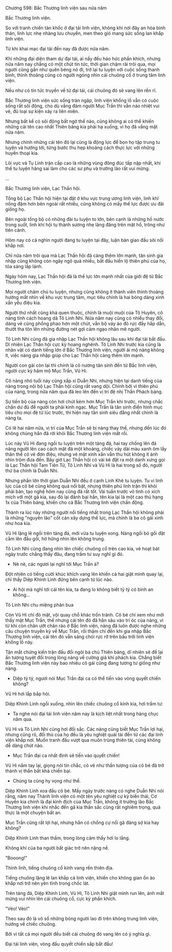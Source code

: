 




Chương 598: Bắc Thương linh viện sau nửa năm


Bắc Thương linh viện.

So với tranh chiến tàn khốc ở đại tái linh viện, không khí nơi đây an hòa bình thản, linh lực nhẹ nhàng lưu chuyển, men theo gió mang sức sống lan khắp linh viện.

Từ khi khai mạc đại tái đến nay đã được nửa năm.

Khi những đại diện tham dự đại tái, ai nấy đều háo hức phấn khích, nhưng nửa năm nay chẳng có một chút tin tức, thời gian chậm rãi trôi qua, mọi người cũng gần như quên béng nó đi, trở lại tu luyện với cuộc sống thanh bình, thỉnh thoảng cũng có người ngóng nhìn cái chuông cổ ở trung tâm linh viện.

Nếu như có tin tức truyền về từ đại tái, cái chuông đó sẽ vang lên rền rĩ.

Bắc Thương linh viện sức sống tràn ngập, linh viện khổng lồ vẫn có cuộc sống rất sôi động, cho dù vắng đám người Mục Trần thì vẫn náo nhiệt vui vẻ, đủ loại sự kiện xảy ra liên miên.

Nhưng bất kể có sôi động bất ngờ thế nào, cũng không ai có thể khiến những cái tên cao nhất Thiên bảng kia phải hạ xuống, vì họ đã vắng mặt nửa năm.

Nhưng chính những cái tên đó lại cũng là động lực để bọn họ tập trung tu luyện và hướng tới, từng bước thu hẹp khoảng cách thực lực với những huyền thoại kia.

Lôi vực và Tụ Linh trận cấp cao là những vùng đông đúc tấp nập nhất, khí thế tu luyện hăng sai làm cho các sư phụ và trưởng lão rất vui mừng.

...

Bắc Thương linh viện, Lạc Thần hội.

Tổng bộ Lạc Thần hội hiện tại đặt ở khu vực trung ương linh viện, linh khí nồng đậm hơn bên ngoài rất nhiều, cũng không có mấy thế lực được ưu đãi giống họ.

Bên ngoài tổng bộ có những đài tu luyện to lớn, bên cạnh là những hồ nước trong suốt, linh khí hội tụ thành sương nhẹ lãng đãng trên mặt hồ, trông như tiên cảnh.

Hôm nay có cả nghìn người đang tu luyện tại đây, luận bàn giao đấu sôi nổi khắp nơi.

Chỉ nửa năm trôi qua mà Lạc Thần hội đã càng thêm lớn mạnh, tân sinh gia nhập cũng không còn ngây ngô quá nhiều, bắt đầu hiển lộ thiên phú của họ, tỏa sáng lấp lánh.

Ngày hôm nay, Lạc Thần hội đã là thế lực lớn mạnh nhất của giới đệ tử Bắc Thương linh viện.

Mọi người chăm chú tu luyện, nhưng cũng không ít thành viên thỉnh thoảng hướng mắt nhìn về khu vực trung tâm, mục tiêu chính là hai bóng dáng xinh xắn yểu điệu kia.

Người thứ nhất cũng khá quen thuộc, chính là muội muội của Tô Huyên, cô nàng tính cách hoang dã Tô Linh Nhi. Nửa năm nay cũng có nhiều thay đổi, dáng vẻ cũng phổng phao hơn một chút, vẫn bộ váy áo đỏ rực đầy hấp dẫn, thướt tha tôn lên những đường nét gợi cảm ngạo nhân mê người.

Tô Linh Nhi cũng đã gia nhập Lạc Thần hội không lâu sau khi đại tái bắt đầu. Dĩ nhiên Lạc Thần hội cực kỳ hoang nghênh. Tô Linh Nhi trước kia cũng là nhân vật có danh tiếng lớn ở Bắc Thương linh viện, người ái mộ nàng không ít, việc nàng gia nhập giúp cho Lạc Thần hội càng thêm lớn mạnh.

Người con gái còn lại thì chính là cô nương tân sinh đến từ Bắc linh viện, người cực kỳ hâm mộ Mục Trần, Vũ Hi.

Cô nàng nhỏ tuổi này cũng xấp xỉ Duẫn Nhi, nhưng hiện tại danh tiếng của nàng trong nội bộ Lạc Thần hội cũng rất vang dội. Chính bởi vì thiên phú của nàng, trong nửa năm qua đã leo lên đến vị trí đệ nhị Thần Phách bảng.

Sự tiến bộ của nàng còn hơi chút kém hơn Mục Trần khi trước, nhưng chắc chắn dư đủ để người ta phải kinh ngạc. Mục Trần là tân sinh điển hình mục tiêu cho mọi đệ tử lúc trước, thì hiện nay tân sinh siêu đẳng nhất chính là nàng ta.

Có lẽ hai năm nữa, vị trí của Mục Trần sẽ bị nàng thay thế, nhưng đến lúc đó không chùng hắn đã rời khỏi Bắc Thương linh viện mất rồi.

Lúc này Vũ Hi đang ngồi tu luyện trên một tảng đá, hai tay chống lên đá nâng người lên cao cách mặt đá một khoảng, chiếc váy dài màu xanh ôm lấy thân thể có vẻ đơn điệu, nhưng vẻ mặt xinh xắn vẫn thu hút không ít ánh nhìn trộm đưa đến. Bây giờ Lạc Thần hội có vài kẻ đặt ra một danh xưng gọi là Lạc Thần hội Tam Tiên Tử, Tô Linh Nhi và Vũ Hi là hai trong số đó, người thứ ba chính là Duẫn Nhi.

Nhưng phần lớn thời gian Duẫn Nhi đều ở cạnh Linh Khê tu luyện. Tu vi linh lực của cô bé cũng không quá nổi bật, nhưng thiên phú linh trận thì khỏi phải bàn, tạo nghệ hôm nay cũng đã rất tốt. Vài tuần trước vô tình có xích mích với một gã kia, sau đó lại đánh bại hắn, tên kia lại là một cao thủ hạng 1x của Thiên bảng, khiến cho cả Bắc Thương linh viện chấn động.

Thành ra lúc này những người nổi tiếng nhất trong Lạc Thần hội không phải là những "nguyên lão" cốt cán xây dựng thế lực, mà chính là ba cô gái xinh như hoa kia.

Vũ Hi lặng lẽ ngồi trên tảng đá, mới vừa tu luyện xong. Nàng ngồi bó gối đặt cằm lên đầu gối, hờ hững nhìn lên không trung.

Tô Linh Nhi cũng đang nhìn lên chiếc chuông cổ trên cao kia, vẻ hoạt bát ngày trước chẳng thấy đâu, đang trầm tư suy nghĩ gì đó.

- Nè nè, các ngươi lại nghĩ tới Mục Trần à?

Đột nhiên có tiếng cười khúc khích vang lên khiến cả hai giật mình quay lại, chỉ thấy Diệp Khinh Linh đứng bên cạnh từ lúc nào.

- Ai hội mà nghĩ tới cái tên kia, ta đang lo không biết tỷ tỷ có bình an không...

Tô Linh Nhi chu miệng phân bua

Còn Vũ Hi chỉ đỏ mặt, vội quay chỗ khác trốn tránh. Cô bé chỉ xem như mới thấy mặt Mục Trần, thế nhưng cái tên đó đã hằn sâu vào trí óc của nàng, vì từ khi còn chân ướt chân ráo ở Bắc linh viện, nàng đã luôn được nghe những câu chuyện truyền kỳ về Mục Trần, rồi thậm chí đến khi gia nhập Bắc Thương linh viện, cái tên đó vẫn sáng chói rực rỡ trên bầu trời linh viện khổng lồ này.

Tận mắt chứng kiến trận đấu đổi ngôi bá chủ Thiên bảng, dĩ nhiên sẽ để lại ấn tượng tuyệt đối trong lòng nàng về cường giả khí phách kia. Chẳng biết Bắc Thương linh viện này bao nhiêu cô gái cũng đang tương tư giống như nàng.

- Diệp tỷ tỷ, ngươi nói Mục Trần đại ca có thể tiến vào vòng quyết chiến không?

Vũ Hi hơi lắp bắp hỏi.

Diệp Khinh Linh ngồi xuống, nhìn lên chiếc chuông cổ kính kia, hơi trầm tư:

- Ta nghe nói đại tái linh viện năm nay là kịch liệt nhất trong hàng chục năm qua.

Vũ Hi và Tô Linh Nhi cũng hơi đổi sắc. Các nàng cũng biết Mục Trần lợi hại, nhưng cũng rõ, đối thủ của họ đều là yêu nghiệt quái tài đến từ các đại linh viện khắp nơi. Muốn tranh đấu vượt qua muôn trùng thiên tài, cũng không dễ dàng chút nào.

- Mục Trần đại ca nhất định sẽ tiến vào quyết chiến!

Vũ Hi nắm tay lại, giọng nói tin chắc, có vẻ như thần tượng của cô bé đã trở thành vị thần bất khả chiến bại.

- Chúng ta cũng hy vọng như thế.

Diệp Khinh Linh xoa đầu cô bé. Mấy ngày trước nàng có nghe Duẫn Nhi nói rằng, năm nay Thánh linh viện có một tên yêu nghiệt cự kỳ biến thái, Cơ Huyền kia chính là đại kình địch của Mục Trần, không ít trưởng lão Bắc Thương linh viện khi nhắc đến gã kia thần sắc cũng rất nghiêm trọng, quả thực là một chuyện bất an.

Mục Trần cũng rất lợi hại, nhưng hắn có chống cự nổi gã đáng sợ kia hay không?

Diệp Khinh Linh than thầm, trong lòng cảm thấy hơi lo lắng.

Không khí của ba người bất giác trở nên nặng nề.

"Booong!"

Thình lình, tiếng chuông cổ kính vang rền thiên địa.

Tiếng chuông lặng lẽ lan khắp cả linh viện, khiến cho không gian ồn ào khắp nơi trở nên yên tĩnh trong chốc lát.

Trên tảng đá, Diệp Khinh Linh, Vũ Hi, Tô Linh Nhi giật mình run lên, ánh mắt mừng vui nhìn lên cái chuông cổ, cực kỳ phấn khích.

"Véo! Véo!"

Theo sau đó là vô số những bóng người lao đi trên không trung linh viện, hướng về chiếc chuông.

Bởi vì tất cả mọi người đều biết cái chuông đó vang lên có ý nghĩa gì.

Đại tái linh viện, vòng đấu quyết chiến sắp bắt đầu!




